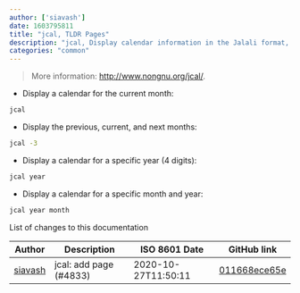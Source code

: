 ```yaml
---
author: ['siavash']
date: 1603795811
title: "jcal, TLDR Pages"
description: "jcal, Display calendar information in the Jalali format, with the current day highlighted."
categories: "common"
---
```

> More information: <http://www.nongnu.org/jcal/>.

- Display a calendar for the current month:

```bash
jcal
```

- Display the previous, current, and next months:

```bash
jcal -3
```

- Display a calendar for a specific year (4 digits):

```bash
jcal year
```

- Display a calendar for a specific month and year:

```bash
jcal year month
```
List of changes to this documentation


Author | Description | ISO 8601 Date | GitHub link
------|-----|-----|-----
[siavash](mailto:siavash.solimanii@yahoo.com) | jcal: add page (#4833) | 2020-10-27T11:50:11 | [011668ece65e](https://github.com/tldr-pages/tldr/commit/011668ece65e36df30c9841fc0feba1d2742e29f)

